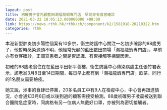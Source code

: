 ```yaml
---
layout: post
title: 初確男子曾光顧藍田潮福龍蝦專門店　早前亦有食客確診
date: 2021-03-22 18:05:13.000000000 +08:00
link: https://news.rthk.hk/rthk/ch/component/k2/1581918-20210322.htm
categories: rthk
---
```


本港新型肺炎初步陽性個案有10多宗，衞生防護中心關注一名初步確診的88歲男子，他暫時感染源頭不明，他經常光顧的藍田啟田商場「潮福龍蝦專門店」，早前亦有食客確診，正調查患者之間是否認識、有否接觸等相關因素。

初確的88歲老翁住在在藍田平田邨平善樓，衞生防護中心傳染病處主任張竹君表示，該老翁3月8日至14日期間，每日早上都有到「潮福龍蝦專門店」飲茶，同行的1名朋友需要檢疫。

她又說，涉事的食肆已停業，20多名員工中有9人在檢疫中心，中心會再跟進情況，亦會通知3月8日或以後到過的顧客需接受檢測。88歲初確男子凌晨被送到聯合醫院急症室時，同病格有另一位病人無戴好口罩，亦被列為密切接觸者。
